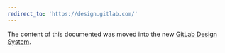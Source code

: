```yaml
---
redirect_to: 'https://design.gitlab.com/'
---
```


The content of this documented was moved into the new [GitLab Design System](https://design.gitlab.com/).

